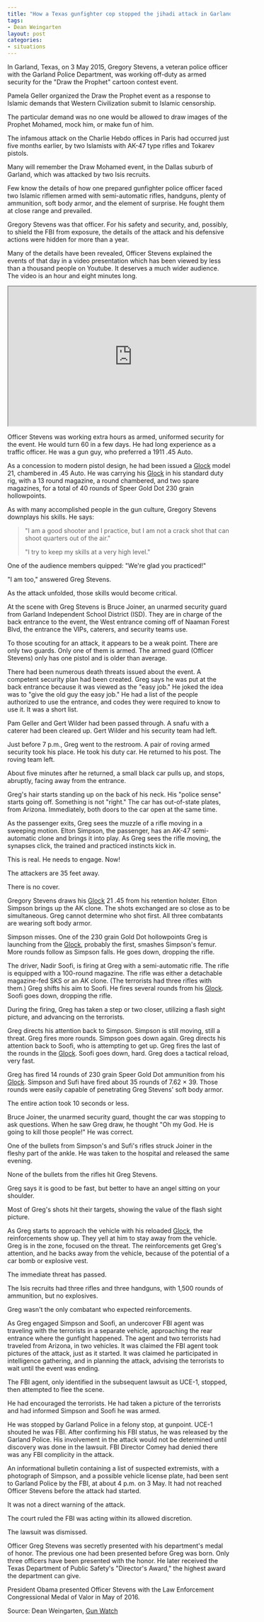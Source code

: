 ```yaml
---
title: "How a Texas gunfighter cop stopped the jihadi attack in Garland, Texas"
tags:
- Dean Weingarten
layout: post
categories:
- situations
---
```


In Garland, Texas, on 3 May 2015, Gregory Stevens, a veteran police officer with the Garland Police Department, was working off-duty as armed security for the "Draw the Prophet" cartoon contest event.

Pamela Geller organized the Draw the Prophet event as a response to Islamic demands that Western Civilization submit to Islamic censorship.

The particular demand was no one would be allowed to draw images of the Prophet Mohamed, mock him, or make fun of him.

The infamous attack on the Charlie Hebdo offices in Paris had occurred just five months earlier, by two Islamists with AK-47 type rifles and Tokarev pistols.

Many will remember the Draw Mohamed event, in the Dallas suburb of Garland, which was attacked by two Isis recruits.

Few know the details of how one prepared gunfighter police officer faced two Islamic riflemen armed with semi-automatic rifles, handguns, plenty of ammunition, soft body armor, and the element of surprise. He fought them at close range and prevailed.

Gregory Stevens was that officer. For his safety and security, and, possibly, to shield the FBI from exposure, the details of the attack and his defensive actions were hidden for more than a year.

Many of the details have been revealed, Officer Stevens explained the events of that day in a video presentation which has been viewed by less than a thousand people on Youtube. It deserves a much wider audience. The video is an hour and eight minutes long.

<iframe width="560" height="315" src="https://www.youtube.com/embed/KWDR3yXMrgQ" title="101216 OFFICER GREG STEVENS TAKES ON TERRORISTS"></iframe>

Officer Stevens was working extra hours as armed, uniformed security for the event. He would turn 60 in a few days. He had long experience as a traffic officer. He was a gun guy, who preferred a 1911 .45 Auto.

As a concession to modern pistol design, he had been issued a [Glock](https://us.glock.com/) model 21, chambered in .45 Auto. He was carrying his [Glock](https://us.glock.com/) in his standard duty rig, with a 13 round magazine, a round chambered, and two spare magazines, for a total of 40 rounds of Speer Gold Dot 230 grain hollowpoints.

As with many accomplished people in the gun culture, Gregory Stevens downplays his skills. He says:

> "I am a good shooter and I practice, but I am not a crack shot that can shoot quarters out of the air."
>
> "I try to keep my skills at a very high level."

One of the audience members quipped: "We're glad you practiced!"

"I am too," answered Greg Stevens.

As the attack unfolded, those skills would become critical.

At the scene with Greg Stevens is Bruce Joiner, an unarmed security guard from Garland Independent School District (ISD). They are in charge of the back entrance to the event, the West entrance coming off of Naaman Forest Blvd, the entrance the VIPs, caterers, and security teams use.

To those scouting for an attack, it appears to be a weak point. There are only two guards. Only one of them is armed. The armed guard (Officer Stevens) only has one pistol and is older than average.

There had been numerous death threats issued about the event. A competent security plan had been created. Greg says he was put at the back entrance because it was viewed as the "easy job." He joked the idea was to "give the old guy the easy job." He had a list of the people authorized to use the entrance, and codes they were required to know to use it. It was a short list.

Pam Geller and Gert Wilder had been passed through. A snafu with a caterer had been cleared up. Gert Wilder and his security team had left.

Just before 7 p.m., Greg went to the restroom. A pair of roving armed security took his place. He took his duty car. He returned to his post. The roving team left.

About five minutes after he returned, a small black car pulls up, and stops, abruptly, facing away from the entrance.

Greg's hair starts standing up on the back of his neck. His "police sense" starts going off. Something is not "right." The car has out-of-state plates, from Arizona. Immediately, both doors to the car open at the same time.

As the passenger exits, Greg sees the muzzle of a rifle moving in a sweeping motion. Elton Simpson, the passenger, has an AK-47 semi-automatic clone and brings it into play. As Greg sees the rifle moving, the synapses click, the trained and practiced instincts kick in.

This is real. He needs to engage. Now!

The attackers are 35 feet away.

There is no cover.

Gregory Stevens draws his [Glock](https://us.glock.com/) 21 .45 from his retention holster. Elton Simpson brings up the AK clone. The shots exchanged are so close as to be simultaneous. Greg cannot determine who shot first. All three combatants are wearing soft body armor.

Simpson misses. One of the 230 grain Gold Dot hollowpoints Greg is launching from the [Glock](https://us.glock.com/), probably the first, smashes Simpson's femur. More rounds follow as Simpson falls. He goes down, dropping the rifle.

The driver, Nadir Soofi, is firing at Greg with a semi-automatic rifle. The rifle is equipped with a 100-round magazine. The rifle was either a detachable magazine-fed SKS or an AK clone. (The terrorists had three rifles with them.) Greg shifts his aim to Soofi. He fires several rounds from his [Glock](https://us.glock.com/). Soofi goes down, dropping the rifle.

During the firing, Greg has taken a step or two closer, utilizing a flash sight picture, and advancing on the terrorists.

Greg directs his attention back to Simpson. Simpson is still moving, still a threat. Greg fires more rounds. Simpson goes down again. Greg directs his attention back to Soofi, who is attempting to get up. Greg fires the last of the rounds in the [Glock](https://us.glock.com/). Soofi goes down, hard. Greg does a tactical reload, very fast.

Greg has fired 14 rounds of 230 grain Speer Gold Dot ammunition from his [Glock](https://us.glock.com/). Simpson and Sufi have fired about 35 rounds of 7.62 × 39. Those rounds were easily capable of penetrating Greg Stevens' soft body armor.

The entire action took 10 seconds or less.

Bruce Joiner, the unarmed security guard, thought the car was stopping to ask questions. When he saw Greg draw, he thought "Oh my God. He is going to kill those people!" He was correct.

One of the bullets from Simpson's and Sufi's rifles struck Joiner in the fleshy part of the ankle. He was taken to the hospital and released the same evening.

None of the bullets from the rifles hit Greg Stevens.

Greg says it is good to be fast, but better to have an angel sitting on your shoulder.

Most of Greg's shots hit their targets, showing the value of the flash sight picture.

As Greg starts to approach the vehicle with his reloaded [Glock](https://us.glock.com/), the reinforcements show up. They yell at him to stay away from the vehicle. Greg is in the zone, focused on the threat. The reinforcements get Greg's attention, and he backs away from the vehicle, because of the potential of a car bomb or explosive vest.

The immediate threat has passed.

The Isis recruits had three rifles and three handguns, with 1,500 rounds of ammunition, but no explosives.

Greg wasn't the only combatant who expected reinforcements.

As Greg engaged Simpson and Soofi, an undercover FBI agent was traveling with the terrorists in a separate vehicle, approaching the rear entrance where the gunfight happened. The agent and two terrorists had traveled from Arizona, in two vehicles. It was claimed the FBI agent took pictures of the attack, just as it started. It was claimed he participated in intelligence gathering, and in planning the attack, advising the terrorists to wait until the event was ending.

The FBI agent, only identified in the subsequent lawsuit as UCE-1, stopped, then attempted to flee the scene.

He had encouraged the terrorists. He had taken a picture of the terrorists and had informed Simpson and Soofi he was armed.

He was stopped by Garland Police in a felony stop, at gunpoint. UCE-1 shouted he was FBI. After confirming his FBI status, he was released by the Garland Police. His involvement in the attack would not be determined until discovery was done in the lawsuit. FBI Director Comey had denied there was any FBI complicity in the attack.

An informational bulletin containing a list of suspected extremists, with a photograph of Simpson, and a possible vehicle license plate, had been sent to Garland Police by the FBI, at about 4 p.m. on 3 May. It had not reached Officer Stevens before the attack had started.

It was not a direct warning of the attack.

The court ruled the FBI was acting within its allowed discretion.

The lawsuit was dismissed.

Officer Greg Stevens was secretly presented with his department's medal of honor. The previous one had been presented before Greg was born. Only three officers have been presented with the honor. He later received the Texas Department of Public Safety's "Director's Award," the highest award the department can give.

President Obama presented Officer Stevens with the Law Enforcement Congressional Medal of Valor in May of 2016.

Source: Dean Weingarten, [Gun Watch](https://gunwatch.blogspot.com/2021/03/how-texas-gunfighter-cop-stopped-jihadi.html)
